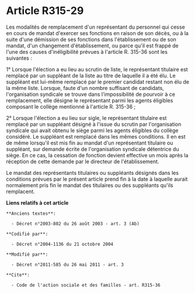 # Article R315-29

Les modalités de remplacement d'un représentant du personnel qui cesse en cours de mandat d'exercer ses fonctions en raison
de son décès, ou à la suite d'une démission de ses fonctions dans l'établissement ou de son mandat, d'un changement
d'établissement, ou parce qu'il est frappé de l'une des causes d'inéligibilité prévues à l'article R. 315-36 sont les
suivantes : 

1° Lorsque l'élection a eu lieu au scrutin de liste, le représentant titulaire est remplacé par un suppléant de la liste au
titre de laquelle il a été élu. Le suppléant est lui-même remplacé par le premier candidat restant non élu de la même liste.
Lorsque, faute d'un nombre suffisant de candidats, l'organisation syndicale se trouve dans l'impossibilité de pourvoir à ce
remplacement, elle désigne le représentant parmi les agents éligibles composant le collège mentionné à l'article R. 315-36 ; 

2° Lorsque l'élection a eu lieu sur sigle, le représentant titulaire est remplacé par un suppléant désigné à l'issue du
scrutin par l'organisation syndicale qui avait obtenu le siège parmi les agents éligibles du collège considéré. Le suppléant
est remplacé dans les mêmes conditions. Il en est de même lorsqu'il est mis fin au mandat d'un représentant titulaire ou
suppléant, sur demande écrite de l'organisation syndicale détentrice du siège. En ce cas, la cessation de fonction devient
effective un mois après la réception de cette demande par le directeur de l'établissement. 

Le mandat des représentants titulaires ou suppléants désignés dans les conditions prévues par le présent article prend fin à
la date à laquelle aurait normalement pris fin le mandat des titulaires ou des suppléants qu'ils remplacent.

**Liens relatifs à cet article**

	**Anciens textes**:

	  - Décret n°2003-802 du 26 août 2003 - art. 3 (Ab)

	**Codifié par**:

	  - Décret n°2004-1136 du 21 octobre 2004

	**Modifié par**:

	  - Décret n°2011-585 du 26 mai 2011 - art. 3

	**Cite**:

	  - Code de l'action sociale et des familles - art. R315-36

